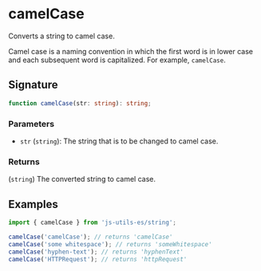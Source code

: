 # camelCase

Converts a string to camel case.

Camel case is a naming convention in which the first word is in lower case and each subsequent word is capitalized. For example, `camelCase`.

## Signature

```typescript
function camelCase(str: string): string;
```

### Parameters

- `str` (`string`): The string that is to be changed to camel case.

### Returns

(`string`) The converted string to camel case.

## Examples

```typescript twoslash
import { camelCase } from 'js-utils-es/string';

camelCase('camelCase'); // returns 'camelCase'
camelCase('some whitespace'); // returns 'someWhitespace'
camelCase('hyphen-text'); // returns 'hyphenText'
camelCase('HTTPRequest'); // returns 'httpRequest'
```
